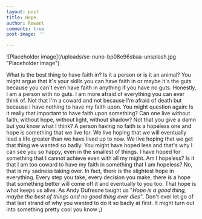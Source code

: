 ```yaml
---
layout: post
title: Hope.
author: Rewant
comments: true
post-image: ''

---
```

!\[Placeholder image\](/uploads/se-nuno-bp08e96sbaa-unsplash.jpg "Placeholder image")

What is the best thing to have faith in? Is it a person or is it an animal? You might argue that it's your skills you can have faith in or maybe it's the guts because you can't even have faith in anything if you have no guts. Honestly, I am a person with no guts. I am more afraid of everything you can ever think of. Not that I'm a coward and not because I'm afraid of death but because I have nothing to have my faith upon. You might question again: Is it really that important to have faith upon something? Can one live without faith, without hope, without light, without shadow? Not that you give a damn but you know what I think? A person having no faith is a hopeless one and hope is something that we live for. We live hoping that we will eventually lead a life greater than we have lived up to now. We live hoping that we get that thing we wanted so badly. You might have hoped less and that's why I can see you so happy, even in the smallest of things. I have hoped for something that I cannot achieve even with all my might. Am I hopeless? Is it that I am too coward to have my faith in something that I am hopeless? No, that is my sadness taking over. In fact, there is the slightest hope in everything. Every step you take, every decision you make, there is a hope that something better will come off it and eventually to you too. That hope is what keeps us alive. As Andy Dufresne taught us "_Hope is a good thing, maybe the best of things and no good thing ever dies"_. Don't ever let go of that last strand of why you wanted to do it so badly at first. It might turn out into something pretty cool you know ;)